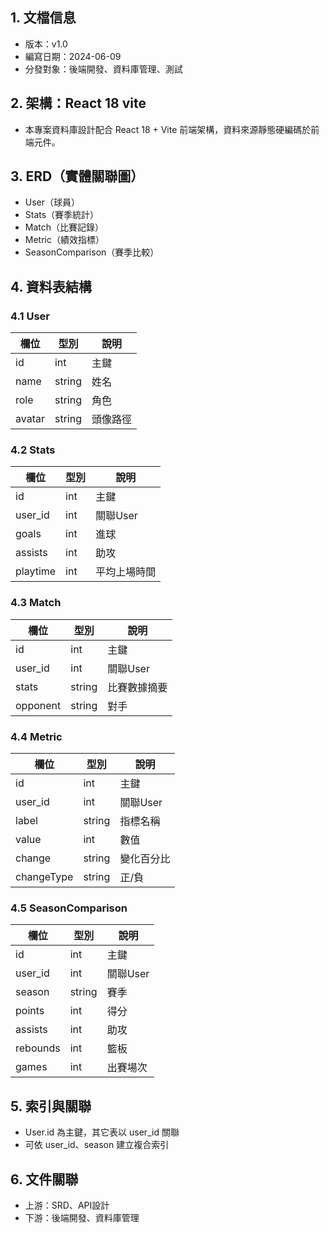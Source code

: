## 1. 文檔信息
- 版本：v1.0
- 編寫日期：2024-06-09
- 分發對象：後端開發、資料庫管理、測試

## 2. 架構：React 18 vite
- 本專案資料庫設計配合 React 18 + Vite 前端架構，資料來源靜態硬編碼於前端元件。

## 3. ERD（實體關聯圖）
- User（球員）
- Stats（賽季統計）
- Match（比賽記錄）
- Metric（績效指標）
- SeasonComparison（賽季比較）

## 4. 資料表結構
### 4.1 User
| 欄位   | 型別   | 說明         |
|--------|--------|--------------|
| id     | int    | 主鍵         |
| name   | string | 姓名         |
| role   | string | 角色         |
| avatar | string | 頭像路徑     |

### 4.2 Stats
| 欄位     | 型別   | 說明         |
|----------|--------|--------------|
| id       | int    | 主鍵         |
| user_id  | int    | 關聯User     |
| goals    | int    | 進球         |
| assists  | int    | 助攻         |
| playtime | int    | 平均上場時間 |

### 4.3 Match
| 欄位     | 型別   | 說明         |
|----------|--------|--------------|
| id       | int    | 主鍵         |
| user_id  | int    | 關聯User     |
| stats    | string | 比賽數據摘要 |
| opponent | string | 對手         |

### 4.4 Metric
| 欄位      | 型別   | 說明         |
|-----------|--------|--------------|
| id        | int    | 主鍵         |
| user_id   | int    | 關聯User     |
| label     | string | 指標名稱     |
| value     | int    | 數值         |
| change    | string | 變化百分比   |
| changeType| string | 正/負        |

### 4.5 SeasonComparison
| 欄位     | 型別   | 說明         |
|----------|--------|--------------|
| id       | int    | 主鍵         |
| user_id  | int    | 關聯User     |
| season   | string | 賽季         |
| points   | int    | 得分         |
| assists  | int    | 助攻         |
| rebounds | int    | 籃板         |
| games    | int    | 出賽場次     |

## 5. 索引與關聯
- User.id 為主鍵，其它表以 user_id 關聯
- 可依 user_id、season 建立複合索引

## 6. 文件關聯
- 上游：SRD、API設計
- 下游：後端開發、資料庫管理 
